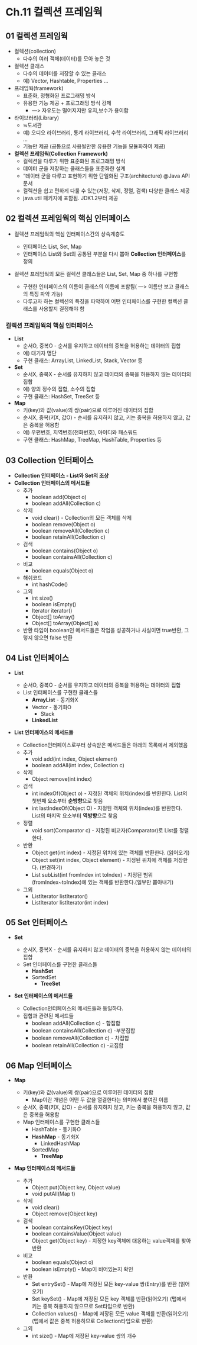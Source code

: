 #  Ch.11 컬렉션 프레임웍

## 01 컬렉션 프레임웍
* 컬렉션(collection)
	* 다수의 여러 객체(데이터)를 모아 놓은 것
* 컬렉션 클래스
	* 다수의 데이터를 저장할 수 있는 클래스
	* 예) Vector, Hashtable, Properties ...
* 프레임웍(framework)
	* 표준화, 정형화된 프로그래밍 방식
	* 	유용한 기능 제공 + 프로그래밍 방식 강제
		* —> 자유도는 떨어지지만 유지,보수가 용이함
* 라이브러리(Library)
	* ≒도서관
	* 예) 오디오 라이브러리, 통계 라이브러리, 수학 라이브러리, 그래픽 라이브러리 …
	* 기능만 제공 (공통으로 사용될만한 유용한 기능을 모듈화하여 제공)
* **컬렉션 프레임웍(Collection Framework)**
	* 컬렉션을 다루기 위한 표준화된 프로그래밍 방식
	* 데이터 군을 저장하는 클래스들을 표준화한 설계
	* “데이터 군을 다루고 표현하기 위한 단일화된 구조(architecture) @Java API문서
	* 컬렉션을 쉽고 편하게 다룰 수 있는(저장, 삭제, 정렬, 검색) 다양한 클래스 제공
	* java.util 패키지에 포함됨. JDK1.2부터 제공

## 02 컬렉션 프레임웍의 핵심 인터페이스
* 컬렉션 프레임웍의 핵심 인터페이스간의 상속계층도
	* 인터페이스 List, Set, Map
	* 인터페이스 List와 Set의 공통된 부분을 다시 뽑아 **Collection 인터페이스**를 정의

* 컬렉션 프레임웍의 모든 컬렉션 클래스들은 List, Set, Map 중 하나를 구현함
	* 구현한 인터페이스의 이름이 클래스의 이름에 포함됨( —> 이름만 보고 클래스의 특징 파악 가능)
	* 다루고자 하는 컬렉션의 특징을 파악하여 어떤 인터페이스를 구현한 컬렉션 클래스를 사용할지 결정해야 함 
	
### 컬렉션 프레임웍의 핵심 인터페이스 
* **List**
	* 순서O, 중복O - 순서를 유지하고 데이터의 중복을 허용하는 데이터의 집합
	* 예) 대기자 명단
	* 구현 클래스: ArrayList, LinkedList, Stack, Vector 등
* **Set**
	* 순서X, 중복X - 순서를 유지하지 않고 데이터의 중복을 허용하지 않는 데이터의 집합
	* 예) 양의 정수의 집합, 소수의 집합
	* 구현 클래스: HashSet, TreeSet 등
* **Map**
	* 키(key)와 값(value)의 쌍(pair)으로 이루어진 데이터의 집합
	* 순서X, 중복(키X, 값O) - 순서를 유지하지 않고, 키는 중복을 허용하지 않고, 값은 중복을 허용함
	* 예) 우편번호, 지역번호(전화번호), 아이디와 패스워드
	* 구현 클래스: HashMap, TreeMap, HashTable, Properties 등

## 03 Collection 인터페이스
* **Collection 인터페이스 - List와 Set의 조상**
* **Collection 인터페이스의 메서드들**
	* 추가
		* boolean add(Object o)
		* boolean addAll(Collection c)
	* 삭제
		* void clear() - Collection의 모든 객체를 삭제
		* boolean remove(Object o)
		* boolean removeAll(Collection c)
		* boolean retainAll(Collection c)
	* 검색
		* boolean contains(Object o)
		* boolean containsAll(Collection c)
	* 비교
		* boolean equals(Object o)
	* 해쉬코드
		* int hashCode()
	* 그외
		* int size()
		* boolean isEmpty()
		* Iterator iterator()  
		* Object[] toArray()
		* Object[] toArray(Object[] a)
	* 반환 타입이 boolean인 메서드들은 작업을 성공하거나 사실이면 true반환, 그렇지 않으면 false 반환
	
## 04 List 인터페이스
* **List**
	* 순서O, 중복O - 순서를 유지하고 데이터의 중복을 허용하는 데이터의 집합
	* List 인터페이스를 구현한 클래스들
		* **ArrayList** - 동기화X 
		* Vector - 동기화O
			* Stack
		* **LinkedList**

* **List 인터페이스의 메서드들**
	* Collection인터페이스로부터 상속받은 메서드들은 아래의 목록에서 제외했음
	* 추가
		* void add(int index, Object element)
		* boolean addAll(int index, Collection c)
	* 삭제
		* Object remove(int index)
	* 검색
		* int indexOf(Object o) - 지정된 객체의 위치(index)를 반환한다. List의 첫번째 요소부터 **순방향**으로 찾음
		* int lastIndexOf(Object O) - 지정된 객체의 위치(index)를 반환한다. List의 마지막 요소부터 **역방향**으로 찾음 
	* 정렬
		* void sort(Comparator c) - 지정된 비교자(Comparator)로 List를 정렬한다.
	* 반환
		* Object get(int index) - 지정된 위치에 있는 객체를 반환한다. (읽어오기)
		* Object set(int index, Object element) - 지정된 위치에 객체를 저장한다. (변경하기)
		* List subList(int fromIndex int toIndex) - 지정된 범위(fromIndex~toIndex)에 있는 객체를 반환한다.(일부만 뽑아내기)
	* 그외
		* ListIterator listIterator()
		* ListIterator listIterator(int index)
	
	
## 05 Set 인터페이스
* **Set**
	* 순서X, 중복X - 순서를 유지하지 않고 데이터의 중복을 허용하지 않는 데이터의 집합
	* Set 인터페이스를 구현한 클래스들
		* **HashSet**
		* SortedSet
			* **TreeSet**

* **Set 인터페이스의 메서드들** 
	* Collection인터페이스의 메서드들과 동일하다.
	* 집합과 관련된 메서드들
		* boolean addAll(Collection c) - 합집합
		* boolean containsAll(Collection c) -부분집합
		* boolean removeAll(Collection c) - 차집합
		* boolean retainAll(Collection c) -교집합	

## 06 Map 인터페이스
* **Map**
	* 키(key)와 값(value)의 쌍(pair)으로 이루어진 데이터의 집합
		* Map이란 개념은 어떤 두 값을 열결한다는 의미에서 붙여진 이름
	* 순서X, 중복(키X, 값O) - 순서를 유지하지 않고, 키는 중복을 허용하지 않고, 값은 중복을 허용함
	* Map 인터페이스를 구현한 클래스들
		* HashTable - 동기화O
		* **HashMap** - 동기화X
			* LinkedHashMap
		* SortedMap
			* **TreeMap** 

* **Map 인터페이스의 메서드들**  
	* 추가
		* Object put(Object key, Object value)
		* void putAll(Map t)
	* 삭제
		* void clear()
		* Object remove(Object key) 
	* 검색
		* boolean containsKey(Object key)
		* boolean containsValue(Object value)
		* Object get(Object key) - 지정한 key객체에 대응하는 value객체를 찾아 반환
	* 비교
		* boolean equals(Object o)
		* boolean isEmpty() - Map이 비어있는지 확인
	* 반환
		* Set entrySet() - Map에 저장된 모든 key-value 쌍(Entry)를 반환 (읽어오기)
		* Set keySet() - Map에 저장된 모든 key 객체를 반환(읽어오기) (맵에서 키는 중복 허용하지 않으므로 Set타입으로 반환) 
		* Collection values() - Map에 저장된 모든 value 객체를 반환(읽어오기) (맵에서 값은 중복 허용하므로 Collection타입으로 반환)
	* 그외 
		* int size() - Map에 저장된 key-value 쌍의 개수 
